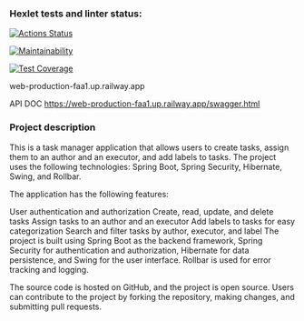 ### Hexlet tests and linter status:
[![Actions Status](https://github.com/devbulygin/java-project-73/workflows/hexlet-check/badge.svg)](https://github.com/devbulygin/java-project-73/actions)

[![Maintainability](https://api.codeclimate.com/v1/badges/607ca1028cb07d832cf0/maintainability)](https://codeclimate.com/github/devbulygin/java-project-73/maintainability)

[![Test Coverage](https://api.codeclimate.com/v1/badges/607ca1028cb07d832cf0/test_coverage)](https://codeclimate.com/github/devbulygin/java-project-73/test_coverage)


web-production-faa1.up.railway.app

API DOC 
https://web-production-faa1.up.railway.app/swagger.html


### Project description

This is a task manager application that allows users to create tasks, assign them to an author and an executor, and add labels to tasks. The project uses the following technologies: Spring Boot, Spring Security, Hibernate, Swing, and Rollbar.

The application has the following features:

User authentication and authorization
Create, read, update, and delete tasks
Assign tasks to an author and an executor
Add labels to tasks for easy categorization
Search and filter tasks by author, executor, and label
The project is built using Spring Boot as the backend framework, Spring Security for authentication and authorization, Hibernate for data persistence, and Swing for the user interface. Rollbar is used for error tracking and logging.

The source code is hosted on GitHub, and the project is open source. Users can contribute to the project by forking the repository, making changes, and submitting pull requests.